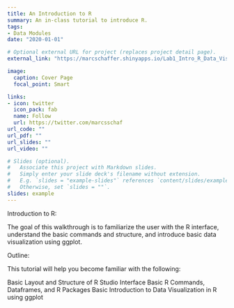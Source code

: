 ```yaml
---
title: An Introduction to R
summary: An in-class tutorial to introduce R.
tags:
- Data Modules
date: "2020-01-01"

# Optional external URL for project (replaces project detail page).
external_link: "https://marcschaffer.shinyapps.io/Lab1_Intro_R_Data_Visualization/"

image:
  caption: Cover Page
  focal_point: Smart

links:
- icon: twitter
  icon_pack: fab
  name: Follow
  url: https://twitter.com/marcsschaf
url_code: ""
url_pdf: ""
url_slides: ""
url_video: ""

# Slides (optional).
#   Associate this project with Markdown slides.
#   Simply enter your slide deck's filename without extension.
#   E.g. `slides = "example-slides"` references `content/slides/example-slides.md`.
#   Otherwise, set `slides = ""`.
slides: example
---
```


Introduction to R:

The goal of this walkthrough is to familiarize the user with the R interface, understand the basic commands and structure, and introduce basic data visualization using ggplot.

Outline:

This tutorial will help you become familiar with the following:

Basic Layout and Structure of R Studio Interface
Basic R Commands, Dataframes, and R Packages
Basic Introduction to Data Visualization in R using ggplot
